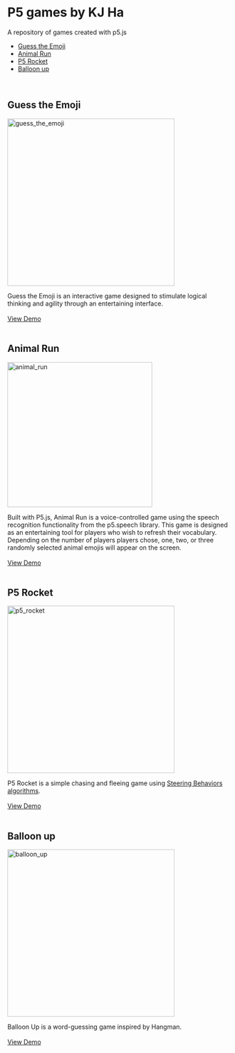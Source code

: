 # P5 games by KJ Ha
A repository of games created with p5.js<br/>
- [Guess the Emoji](#Guess-the-Emoji)
- [Animal Run](#Animal-Run)<br/>
- [P5 Rocket](#P5-Rocket)<br/>
- [Balloon up](#Balloon-up)
<br/>

## Guess the Emoji
<img width="375" alt="guess_the_emoji" src="https://user-images.githubusercontent.com/29108753/138299151-36552fbc-2f68-45fa-be77-9841b0018561.gif">

Guess the Emoji is an interactive game designed to stimulate logical thinking and agility through an entertaining interface.
<br/><br/>
[View Demo](https://guess-the-emoji.glitch.me/)
<br/><br/>

## Animal Run
<img width="325" alt="animal_run" src="https://user-images.githubusercontent.com/29108753/138299930-e261dc02-1e0f-4620-b367-9b4d5dfb2b6f.gif">

Built with P5.js, Animal Run is a voice-controlled game using the speech recognition functionality from the p5.speech library. This game is designed as an entertaining tool for players who wish to refresh their vocabulary. Depending on the number of players players chose, one, two, or three randomly selected animal emojis will appear on the screen.<br/><br/>
[View Demo](https://animal-run.glitch.me)
<br/><br/>

## P5 Rocket
<img width="375" alt="p5_rocket" src="https://user-images.githubusercontent.com/29108753/138299715-641361fe-50cd-4981-bee6-7eb776bda9ab.gif">

P5 Rocket is a simple chasing and fleeing game using [Steering Behaviors algorithms](https://thecodingtrain.com/CodingChallenges/059-steering-text-paths.html).
<br/><br/>
[View Demo](https://editor.p5js.org/kh1785/present/_YHzwobV8)
<br/><br/>

## Balloon up
<img width="375" alt="balloon_up" src="https://user-images.githubusercontent.com/29108753/138299143-203634eb-0de8-4992-bdb2-8a111331986c.gif">

Balloon Up is a word-guessing game inspired by Hangman.
<br/><br/>
[View Demo](https://editor.p5js.org/kh1785/present/IGD-Ih3_d)
<br/><br/>

